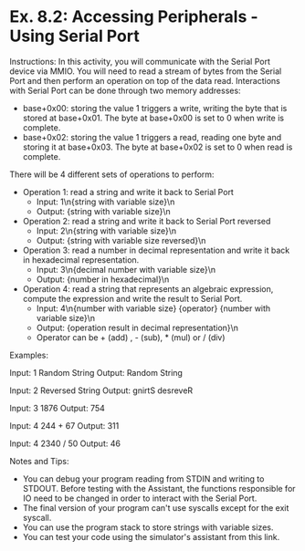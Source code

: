 # Ex. 8.2: Accessing Peripherals - Using Serial Port
Instructions:
In this activity, you will communicate with the Serial Port device via MMIO. You will need to read a stream of bytes from the Serial Port and then perform an operation on top of the data read. 
Interactions with Serial Port can be done through two memory addresses:
* base+0x00: storing the value 1 triggers a write, writing the byte that is stored at base+0x01. The byte at base+0x00 is set to 0 when write is complete.
* base+0x02: storing the value 1 triggers a read, reading one byte and storing it at base+0x03. The byte at base+0x02 is set to 0 when read is complete.

There will be 4 different sets of operations to perform:
* Operation 1: read a string and write it back to Serial Port
    * Input: 1\n{string with variable size}\n
    * Output: {string with variable size}\n
* Operation 2: read a string and write it back to Serial Port reversed
    * Input: 2\n{string with variable size}\n
    * Output: {string with variable size reversed}\n
* Operation 3: read a number in decimal representation and write it back in hexadecimal representation.
    * Input: 3\n{decimal number with variable size}\n
    * Output: {number in hexadecimal}\n
* Operation 4: read a string that represents an algebraic expression, compute the expression and write the result to Serial Port.
    * Input: 4\n{number with variable size} {operator} {number with variable size}\n
    * Output: {operation result in decimal representation}\n
    * Operator can be + (add) , - (sub), * (mul) or / (div)

Examples:

Input:
1
Random String
Output:
Random String


Input:
2
Reversed String
Output:
gnirtS desreveR


Input:
3
1876
Output:
754


Input:
4
244 + 67
Output:
311


Input:
4
2340 / 50
Output:
46


Notes and Tips:
* You can debug your program reading from STDIN and writing to STDOUT. Before testing with the Assistant, the functions responsible for IO need to be changed in order to interact with the Serial Port.
* The final version of your program can't use syscalls except for the exit syscall.
* You can use the program stack to store strings with variable sizes.
* You can test your code using the simulator's assistant from this link.
